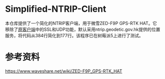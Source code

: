 # Simplified-NTRIP-Client
本仓库提供了一个简化的NTRIP客户端，用于微雪ZED-F9P GPS-RTK HAT。它移除了[原客户端](https://www.waveshare.net/w/upload/e/e8/ZED-F9P_GPS-RTK_HAT_Code.zip)中的SSL和UDP功能，默认采用ntrip.geodetic.gov.hk提供的位置服务，将代码从384行简化到177行。该程序已在树莓派5上进行了测试。
# 参考资料
https://www.waveshare.net/wiki/ZED-F9P_GPS-RTK_HAT
